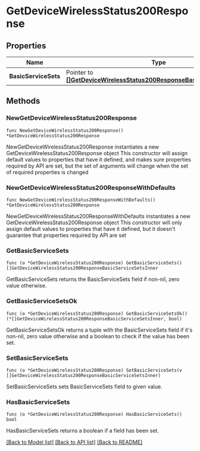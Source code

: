 # GetDeviceWirelessStatus200Response

## Properties

Name | Type | Description | Notes
------------ | ------------- | ------------- | -------------
**BasicServiceSets** | Pointer to [**[]GetDeviceWirelessStatus200ResponseBasicServiceSetsInner**](GetDeviceWirelessStatus200ResponseBasicServiceSetsInner.md) | SSID status list | [optional] 

## Methods

### NewGetDeviceWirelessStatus200Response

`func NewGetDeviceWirelessStatus200Response() *GetDeviceWirelessStatus200Response`

NewGetDeviceWirelessStatus200Response instantiates a new GetDeviceWirelessStatus200Response object
This constructor will assign default values to properties that have it defined,
and makes sure properties required by API are set, but the set of arguments
will change when the set of required properties is changed

### NewGetDeviceWirelessStatus200ResponseWithDefaults

`func NewGetDeviceWirelessStatus200ResponseWithDefaults() *GetDeviceWirelessStatus200Response`

NewGetDeviceWirelessStatus200ResponseWithDefaults instantiates a new GetDeviceWirelessStatus200Response object
This constructor will only assign default values to properties that have it defined,
but it doesn't guarantee that properties required by API are set

### GetBasicServiceSets

`func (o *GetDeviceWirelessStatus200Response) GetBasicServiceSets() []GetDeviceWirelessStatus200ResponseBasicServiceSetsInner`

GetBasicServiceSets returns the BasicServiceSets field if non-nil, zero value otherwise.

### GetBasicServiceSetsOk

`func (o *GetDeviceWirelessStatus200Response) GetBasicServiceSetsOk() (*[]GetDeviceWirelessStatus200ResponseBasicServiceSetsInner, bool)`

GetBasicServiceSetsOk returns a tuple with the BasicServiceSets field if it's non-nil, zero value otherwise
and a boolean to check if the value has been set.

### SetBasicServiceSets

`func (o *GetDeviceWirelessStatus200Response) SetBasicServiceSets(v []GetDeviceWirelessStatus200ResponseBasicServiceSetsInner)`

SetBasicServiceSets sets BasicServiceSets field to given value.

### HasBasicServiceSets

`func (o *GetDeviceWirelessStatus200Response) HasBasicServiceSets() bool`

HasBasicServiceSets returns a boolean if a field has been set.


[[Back to Model list]](../README.md#documentation-for-models) [[Back to API list]](../README.md#documentation-for-api-endpoints) [[Back to README]](../README.md)


